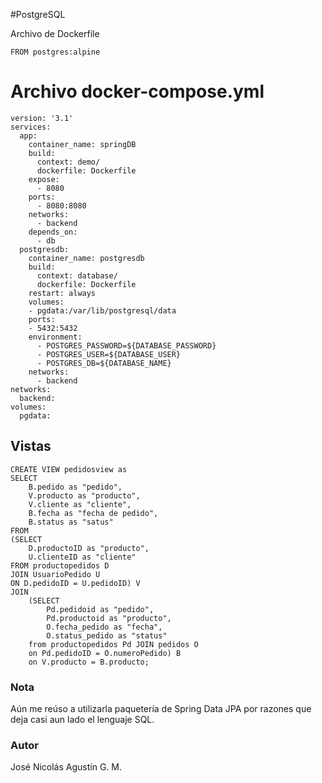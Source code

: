 #PostgreSQL

Archivo de Dockerfile

    FROM postgres:alpine

# Archivo docker-compose.yml 

    version: '3.1'
    services:
      app:
        container_name: springDB
        build:
          context: demo/
          dockerfile: Dockerfile
        expose:
          - 8080
        ports:
          - 8080:8080
        networks:
          - backend
        depends_on:
          - db
      postgresdb:
        container_name: postgresdb
        build: 
          context: database/
          dockerfile: Dockerfile
        restart: always
        volumes:
        - pgdata:/var/lib/postgresql/data
        ports:
        - 5432:5432
        environment:
          - POSTGRES_PASSWORD=${DATABASE_PASSWORD}
          - POSTGRES_USER=${DATABASE_USER}
          - POSTGRES_DB=${DATABASE_NAME}
        networks:
          - backend
    networks:
      backend:
    volumes:
      pgdata:

## Vistas

    CREATE VIEW pedidosview as
    SELECT
        B.pedido as "pedido",
        V.producto as "producto",
        V.cliente as "cliente",
        B.fecha as "fecha de pedido",
        B.status as "satus"
    FROM
    (SELECT
        D.productoID as "producto",
        U.clienteID as "cliente"
    FROM productopedidos D
    JOIN UsuarioPedido U
    ON D.pedidoID = U.pedidoID) V
    JOIN
        (SELECT
            Pd.pedidoid as "pedido",
            Pd.productoid as "producto",
            O.fecha_pedido as "fecha",
            O.status_pedido as "status"
        from productopedidos Pd JOIN pedidos O
        on Pd.pedidoID = O.numeroPedido) B
        on V.producto = B.producto;
### Nota

Aún me reúso a utilizarla paquetería de Spring Data JPA por razones que deja casi aun lado el lenguaje SQL.

### Autor
José Nicolás Agustín G. M.
